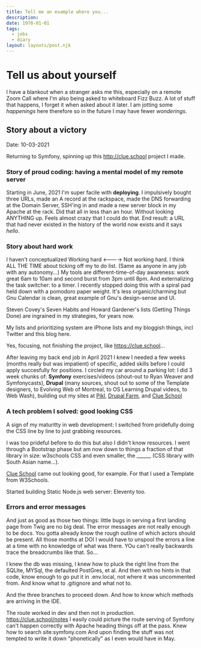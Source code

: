 ```yaml
---
title: Tell me an example where you...
description:
date: 1970-01-01
tags:
  - jobs  
  - diary  
layout: layouts/post.njk
---
```


# Tell us about yourself

I have a blankout when a stranger asks me this, especially on a remote Zoom Call where I'm also being asked to whiteboard Fizz Buzz. A lot of stuff that happens, I forget it when asked about it later. I am jotting some *happenings* here therefore so in the future I may have fewer *wonderings*.

## Story about a victory

Date: 10-03-2021  

Returning to Symfony, spinning up this http://clue.school project I made.  

### Story of proud coding: having a mental model of my remote server 

Starting in June, 2021 I'm super facile with __deploying__.  I impulsively bought three URLs, made an A record at the rackspace, made the DNS forwarding at the Domain Server, SSH'ing in and made a new server block in my Apache at the rack.  Did that all in less than an hour. Without looking ANYTHING up. Feels almost crazy that I could do that. End result: a URL that had never existed in the history of the world now exists and it says *hello*.

### Story about hard work  
I haven't conceptualized Working hard <----> Not working hard. I think ALL THE TIME about ticking off my to do list.  (Same as anyone in any job with any autonomy...)  My tools are different-time-of-day awareness: work great 6am to 10am and second burst from 3pm until 8pm.  And externalizing the task switcher: to a timer.  I recently stopped doing this with a spiral pad held down with a pomodoro paper weight. It's less organic/charming but Gnu Calendar is clean, great example of Gnu's design-sense and UI.  

Steven Covey's Seven Habits and Howard Gardener's lists (Getting Things Done) are ingrained in my strategies, for years now.

My lists and prioritizing system are iPhone lists and my bloggish things, incl Twitter and this blog here.  

Yes, focusing, not finishing the project, like https://clue.school...

After leaving my back end job in April 2021 I knew I needed a few weeks (months really but was impatient) of specific, added skills before I could apply succesfully for positions.  I circled my car around a parking lot: I did 3 week chunks of: __Symfony__ exercises/videos (shout-out to Ryan Weaver and Symfonycasts), __Drupal__ (many sources, shout out to some of the Template designers, to Evolving Web of Montreal, to OS Learning Drupal videos, to Web Wash), building out my sites at [Pikl](https://pikl.us/), [Drupal Farm](https://drupal.farm/), and [Clue School](https://www.clue.school/)

### A tech problem I solved: good looking CSS   

A sign of my maturitty in web development: I switched from pridefully doing the CSS line by line to just grabbing resources.  
  
I was too prideful before to do this but also I didn't know resources. I went through a Bootstrap phase but am now down to things a fraction of that library in size: w3schools CSS and even smaller, the ______ (CSS library with South Asian name...).
  
[Clue School](https://www.clue.school/) came out looking good, for example.  For that I used a Template from W3Schools.

Started building Static Node.js web server: Eleventy too.  

 
### Errors and error messages

And just as good as those two things: little bugs in serving a first landing page from Twig are no big deal.  The error messages are not really enough to be docs.  You gotta already know the rough outline of which actors should be present.  All those months at DOI I would have to unspool the errors a line at a time with no knowledge of what was there.  YOu can't really backwards trace the breadcrumbs like that.  So...


I knew the db was missing, I knew how to pluck the right line from the SQLIte, MYSql, the defaulted PostGres, et al.  And then with no hints in that code, know enough to go put it in .env.local, not where it was uncommented from.  And know what to .gitignore and what not to.   

And the three branches to proceed down.  And how to know which methods are arriving in the IDE.   

The route worked in dev and then not in production.  https://clue.school/notes  I easily could picture the route serving of Symfony can't happen correctly with Apache heading things off at the pass.  Knew how to search site:symfony.com   And upon finding the stuff was not tempted to write it down "phonetically" as I even would have in May.  

